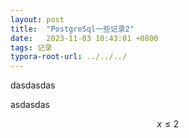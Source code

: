 ```yaml
---
layout: post
title:  "PostgreSql一些记录2"
date:   2023-11-03 10:43:01 +0800
tags: 记录
typora-root-url: ../../../
---
```


dasdasdas



asdasdas



$$x \le 2$$

